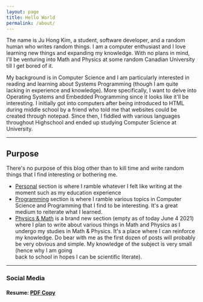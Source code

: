 ```yaml
---
layout: page
title: Hello World
permalink: /about/
---
```


The name is Ju Hong Kim, a student, software developer, and a random human who writes random things. I am a computer enthusiast and I love learning new things and expanding my knowledge. 
With no plans in mind, I'll be venturing into Math and Physics at some random Canadian University till I get bored of it.

My background is in Computer Science and I am particularly interested in reading and learning about Systems Programming (though I am quite lacking in experience and knowledge). 
More specifically, I want to delve into Operating Systems and Embedded Programming since it looks like it'll be interesting. I initially got into computers after being introduced to 
HTML during middle school by a friend who told me that websites could be created through notepad. Since then, I fiddled with various languages throughout Highschool and ended up studying 
Computer Science at University.

---

## Purpose

There's no purpose of this blog other than to kill time and write random things that I find interesting or bothering me. 

* [Personal](../personal) section is where I ramble whatever I felt like writing at the moment such as my education experience
* [Programming](../programming) section is where I ramble various topics in Computer Science and Programming that I find to be interesting. 
It's a great medium to reiterate what I learned.
* [Physics & Math](../math-physics) is a brand new section (empty as of today June 4 2021) where I plan to write about various things in Math and Physics as I undergo my studies in Math & Physics. 
It's a place where I can reinforce my knowledge. Do bear with me as the first dozen of posts will probably be very obvious and simple. My knowledge of the subject is very small (hence why I am going  
back to school in hopes I can be scientific literate).

---
### Social Media

<div class = "social">
<a href = "https://zakuarbor.github.io/portfolio/"><i class="svg-icon portfolio"></i></a>
<a href = "https://www.github.com/zakuArbor"><i class = "svg-icon github"></i></a>
<a href = "https://www.linkedin.com/in/ju-hong-kim-zaku"><i class = "svg-icon linkedin"></i></a>
<a href = "https://www.instagram.com/misthermit"><i class = "svg-icon instagram"></i></a>
<a href = "https://www.goodreads.com/user/show/94594273-ju-hong-kim"><i class = "svg-icon goodreads"></i></a>
<a href = "https://www.youtube.com/user/nabimoon1234"><i class = "svg-icon youtube"></i></a>
</div>

#### Resume: [PDF Copy](../assets/pdf/resume.pdf)

